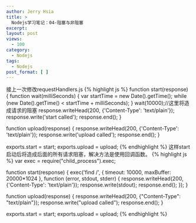 ```yaml
---
author: Jerry Hsia
title: >
  Nodejs学习笔记：04-阻塞与非阻塞
excerpt:
layout: post
views:
  - 100
category:
  - Nodejs
tags:
  - Nodejs
post_format: [ ]
---
```

接上一次修改requestHandlers.js
{% highlight js %}
function start(response) {
    function wait(milliSeconds) {
        var startTime = new Date().getTime();
        while (new Date().getTime() < startTime + milliSeconds);
    }
    wait(10000);//这里将造成请求的阻塞
    response.writeHead(200, {'Content-Type': 'text/plain'});
    response.write('start called');
    response.end();
}

function upload(response) {
    response.writeHead(200, {'Content-Type': 'text/plain'});
    response.write('upload called');
    response.end();
}

exports.start = start;
exports.upload = upload;
{% endhighlight %}
这样start启动后将造成后面的所有请求阻塞，解决方法是使用回调函数。
{% highlight js %}
var exec = require("child_process").exec;

function start(response) {
    exec('find /', { timeout: 10000, maxBuffer: 20000*1024 }, function (error, stdout, stderr) {
        response.writeHead(200, {'Content-Type': 'text/plain'});
        response.write(stdout);
        response.end();
    });
}

function upload(response) {
    response.writeHead(200, {"Content-Type": "text/plain"});
    response.write("upload called");
    response.end();
}

exports.start = start;
exports.upload = upload;
{% endhighlight %}
